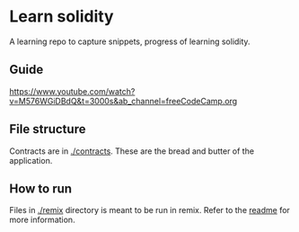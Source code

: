 # Learn solidity
A learning repo to capture snippets, progress of learning solidity.

## Guide
https://www.youtube.com/watch?v=M576WGiDBdQ&t=3000s&ab_channel=freeCodeCamp.org

## File structure
Contracts are in [./contracts](./contracts). These are the bread and butter of the application.

## How to run
Files in [./remix](./remix) directory is meant to be run in remix. Refer to the [readme](./remix/README.md) for more information.